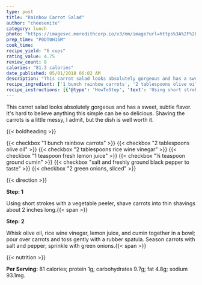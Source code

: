 ```yaml
---
type: post
title: "Rainbow Carrot Salad"
author: "cheesemite"
category: lunch
photo: "https://imagesvc.meredithcorp.io/v3/mm/image?url=https%3A%2F%2Fimages.media-allrecipes.com%2Fuserphotos%2F2397712.jpg"
prep_time: "P0DT0H15M"
cook_time: 
recipe_yield: "6 cups"
rating_value: 4.75
review_count: 8
calories: "81.3 calories"
date_published: 05/01/2018 06:02 AM
description: "This carrot salad looks absolutely gorgeous and has a sweet, subtle flavor. It's hard to believe anything this simple can be so delicious. Shaving the carrots is a little messy, I admit, but the dish is well worth it."
recipe_ingredient: ['1 bunch rainbow carrots', '2 tablespoons olive oil', '2 tablespoons rice wine vinegar', '1 teaspoon fresh lemon juice', '¼ teaspoon ground cumin', 'salt and freshly ground black pepper to taste', '2 green onions, sliced']
recipe_instructions: [{'@type': 'HowToStep', 'text': 'Using short strokes with a vegetable peeler, shave carrots into thin shavings about 2 inches long.\n'}, {'@type': 'HowToStep', 'text': 'Whisk olive oil, rice wine vinegar, lemon juice, and cumin together in a bowl; pour over carrots and toss gently with a rubber spatula. Season carrots with salt and pepper; sprinkle with green onions.\n'}]
---
```


This carrot salad looks absolutely gorgeous and has a sweet, subtle flavor. It's hard to believe anything this simple can be so delicious. Shaving the carrots is a little messy, I admit, but the dish is well worth it. 

{{< boldheading >}}

{{< checkbox "1 bunch rainbow carrots" >}}
{{< checkbox "2 tablespoons olive oil" >}}
{{< checkbox "2 tablespoons rice wine vinegar" >}}
{{< checkbox "1 teaspoon fresh lemon juice" >}}
{{< checkbox "¼ teaspoon ground cumin" >}}
{{< checkbox "salt and freshly ground black pepper to taste" >}}
{{< checkbox "2  green onions, sliced" >}}


{{< direction >}}

**Step: 1**

Using short strokes with a vegetable peeler, shave carrots into thin shavings about 2 inches long.{{< span >}}

**Step: 2**

Whisk olive oil, rice wine vinegar, lemon juice, and cumin together in a bowl; pour over carrots and toss gently with a rubber spatula. Season carrots with salt and pepper; sprinkle with green onions.{{< span >}}

{{< nutrition >}}

**Per Serving:** 81 calories; protein 1g; carbohydrates 9.7g; fat 4.8g; sodium 93.1mg.